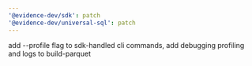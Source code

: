 ```yaml
---
'@evidence-dev/sdk': patch
'@evidence-dev/universal-sql': patch
---
```


add --profile flag to sdk-handled cli commands, add debugging profiling and logs to build-parquet
